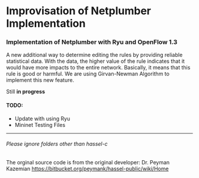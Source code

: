 # Improvisation of Netplumber Implementation

### Implementation of Netplumber with Ryu and OpenFlow 1.3

A new additional way to determine editing the rules by providing reliable statistical data. With the data, the higher value of the rule indicates that it would have more impacts to the entire network. Basically, it means that this rule is good or harmful. We are using Girvan-Newman Algorithm to implement this new feature.

Still **in progress**

#### TODO:
+ Update with using Ryu
+ Mininet Testing Files

***
###### Please ignore folders other than hassel-c
The orginal source code is from the original developer: Dr. Peyman Kazemian
https://bitbucket.org/peymank/hassel-public/wiki/Home
